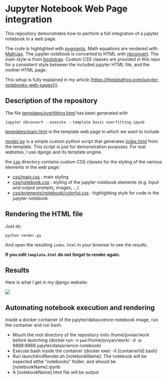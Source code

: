 # Jupyter Notebook Web Page integration

This repository demonstrates how to perform a full integration of a jupyter notebook in a web page. 

The code is highlighted with [pygments](https://pygments.org/). Math equations are rendered with [MathJax](https://www.mathjax.org/). The jupyter notebook is converted to HTML with [nbconvert](https://nbconvert.readthedocs.io/en/latest/). The main style is from [bootstrap](https://getbootstrap.com/). Custom CSS classes are provided in this repo for a  consistent style between the included jupyter HTML file, and the mother HTML page. 

This setup is fully explained in my article [https://thedatafrog.com/jupyter-notebooks-web-pages]().

## Description of the repository

The file [templates/overfitting.html](templates/overfitting.html) has been generated with 

```
jupyter nbconvert --execute --template basic overfitting.ipynb
```

[templates/main.html](templates/main.html) is the template web page in which we want to include 

[render.py](render.py) is a simple custom python script that generates [index.html](index.html) from the template. This script is just for demonstration purposes. For real websites, I use django and its template engine. 

the [css](css) directory contains custom CSS classes for the styling of the various elements in the web page: 

* [css/main.css](css/main.css) : main styling 
* [css/notebook.css](css/notebook.css) : styling of the jupyter notebook elements (e.g. input and output prompts, images, ...)
* [css/pygments/notebook/colorful.css](css/pygments/notebook/colorful.css) : highlighting style for code in the jupyter notebook

## Rendering the HTML file

Just do

```
python render.py
```

And open the resulting `index.html` in your browser to see the results. 

**If you edit `template.html` do not forget to render again.**

## Results

Here is what I get in my django website: 

![](blog_screenshot.png)

## Automating notebook execution and rendering

Inside a docker container of the jupyter/datascience-notebook image, run the container and run bash.

* Mount the root directory of the repository onto /home/jovian/work before launching (docker run -v `pwd`:/home/jovyan/work/ -d -p 8888:8888 jupyter/datascience-notebook)
* Execute bash inside the container (docker exec -it [containerId] bash)
* Run launchAndRender.sh [notebookName]. The notebook will be expected atthe "notebooks" folder, and should be [notebookName].ipynb 
* A [notebookName].html file will be output